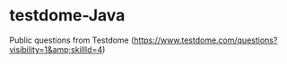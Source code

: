 # testdome-Java
Public questions from Testdome (https://www.testdome.com/questions?visibility=1&amp;skillId=4)
